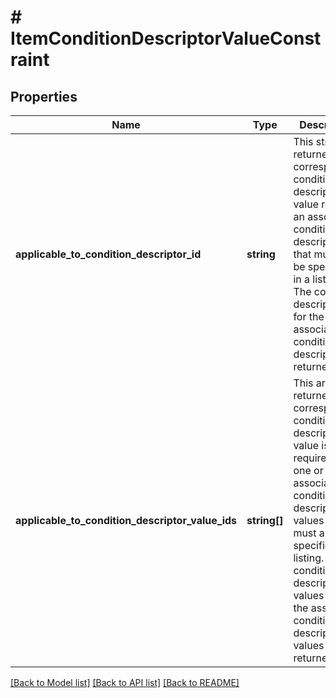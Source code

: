 # # ItemConditionDescriptorValueConstraint

## Properties

Name | Type | Description | Notes
------------ | ------------- | ------------- | -------------
**applicable_to_condition_descriptor_id** | **string** | This string is returned if the corresponding condition descriptor value requires an associated condition descriptor that must also be specified in a listing. The condition descriptor ID for the associated condition descriptors is returned here. | [optional]
**applicable_to_condition_descriptor_value_ids** | **string[]** | This array is returned if the corresponding condition descriptor value is required for one or more associated condition descriptor values that must also be specified in a listing. The condition descriptor values IDs for the associated condition descriptor values are returned here. | [optional]

[[Back to Model list]](../../README.md#models) [[Back to API list]](../../README.md#endpoints) [[Back to README]](../../README.md)
